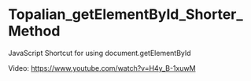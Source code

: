 # Topalian_getElementById_Shorter_Method
JavaScript Shortcut for using document.getElementById

Video: https://www.youtube.com/watch?v=H4y_B-1xuwM
